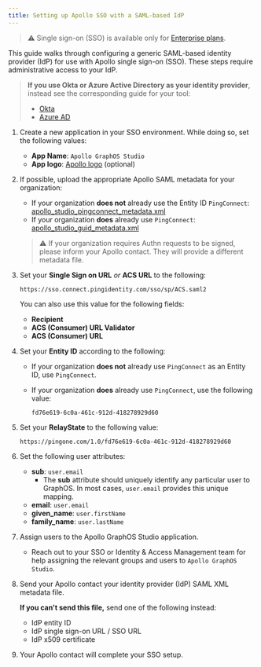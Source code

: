 ```yaml
---
title: Setting up Apollo SSO with a SAML-based IdP
---
```


> ⚠️ Single sign-on (SSO) is available only for [Enterprise plans](https://www.apollographql.com/pricing/).

This guide walks through configuring a generic SAML-based identity provider (IdP) for use with Apollo single sign-on (SSO). These steps require administrative access to your IdP.

<blockquote>

**If you use Okta or Azure Active Directory as your identity provider**, instead see the corresponding guide for your tool:

- [Okta](./okta-integration-guide/)
- [Azure AD](./azure-ad-integration-guide/)

</blockquote>

1. Create a new application in your SSO environment. While doing so, set the following values:

    * **App Name**:  `Apollo GraphOS Studio` 
    * **App logo**: [Apollo logo](../img/sso/apollo-sk-logo.png) (optional) 

2. If possible, upload the appropriate Apollo SAML metadata for your organization:
    * If your organization **does not** already use the Entity ID `PingConnect`: [apollo_studio_pingconnect_metadata.xml](apollo_studio_pingconnect_metadata.xml)
    * If your organization **does** already use `PingConnect`: [apollo_studio_guid_metadata.xml](apollo_studio_guid_metadata.xml)
    
    > ⚠️ If your organization requires Authn requests to be signed, please inform your Apollo contact. They will provide a different metadata file.

3. Set your **Single Sign on URL** _or_ **ACS URL** to the following: 

    `https://sso.connect.pingidentity.com/sso/sp/ACS.saml2`
    
    You can also use this value for the following fields:

    * **Recipient**
    * **ACS (Consumer) URL Validator**
    * **ACS (Consumer) URL**

4. Set your **Entity ID** according to the following:
    * If your organization **does not** already use `PingConnect` as an Entity ID, use `PingConnect`.
    * If your organization **does** already use `PingConnect`, use the following value:
        
        `fd76e619-6c0a-461c-912d-418278929d60`

5. Set your **RelayState** to the following value:
    
    `https://pingone.com/1.0/fd76e619-6c0a-461c-912d-418278929d60`

6. Set the following user attributes:
    - **sub**: `user.email`
      - The **sub** attribute should uniquely identify any particular user to GraphOS. In most cases, `user.email` provides this unique mapping.
    - **email**: `user.email`
    - **given_name**: `user.firstName`
    - **family_name**: `user.lastName`

7. Assign users to the Apollo GraphOS Studio application.
    - Reach out to your SSO or Identity & Access Management team for help assigning the relevant groups and users to `Apollo GraphOS Studio`.

8. Send your Apollo contact your identity provider (IdP) SAML XML metadata file.
    
    **If you can't send this file,** send one of the following instead:

    - IdP entity ID
    - IdP single sign-on URL / SSO URL
    - IdP x509 certificate

9. Your Apollo contact will complete your SSO setup.
